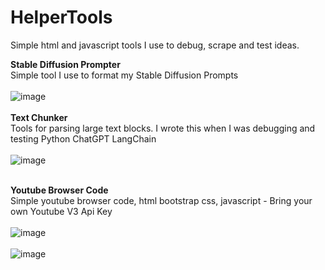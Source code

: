 # HelperTools
Simple html and javascript tools I use to debug, scrape and test ideas.

<b>Stable Diffusion Prompter </b>
<br>
Simple tool I use to format my Stable Diffusion Prompts
<br><br>
![image](https://user-images.githubusercontent.com/23158340/235324668-3853df9f-8425-4206-b6d9-40f57c4ac495.png)
<br>
<br>
<b>Text Chunker</b> 
<br>
Tools for parsing large text blocks. 
I wrote this when I was debugging and testing Python ChatGPT LangChain
<br><br>
![image](https://user-images.githubusercontent.com/23158340/235324787-910490f4-b57a-4b64-afba-9e9af80f463b.png)
<br><br>

<b>Youtube Browser Code</b>
<br>
Simple youtube browser code, html bootstrap css, javascript - Bring your own Youtube V3 Api Key
<br><br>
![image](https://user-images.githubusercontent.com/23158340/235550270-40e68d04-026b-48ce-85ac-270786a4cb47.png)
<br><br>
![image](https://user-images.githubusercontent.com/23158340/235550393-5f701851-a349-4780-9e6d-5e3b68b7f72f.png)

